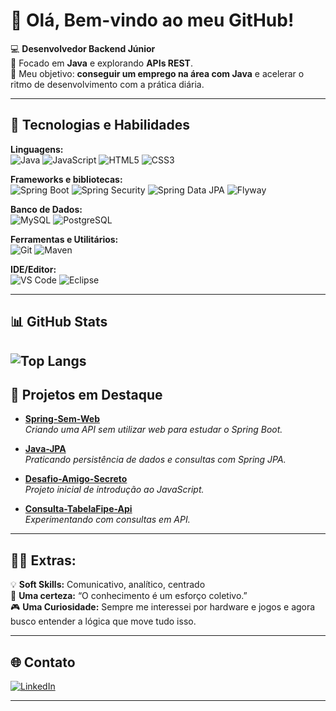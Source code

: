 # 🖖 Olá, Bem-vindo ao meu GitHub!  

💻 **Desenvolvedor Backend Júnior**  
📌 Focado em **Java** e explorando  **APIs REST**.  
🎯 Meu objetivo: **conseguir um emprego na área com Java** e acelerar o ritmo de desenvolvimento com a prática diária.  

---

## 🚀 Tecnologias e Habilidades

**Linguagens:**  
![Java](https://img.shields.io/badge/Java-ED8B00?style=for-the-badge&logo=openjdk&logoColor=white) ![JavaScript](https://img.shields.io/badge/JavaScript-F7DF1E?style=for-the-badge&logo=javascript&logoColor=black) ![HTML5](https://img.shields.io/badge/HTML5-E34F26?style=for-the-badge&logo=html5&logoColor=white) ![CSS3](https://img.shields.io/badge/CSS3-1572B6?style=for-the-badge&logo=css3&logoColor=white)

**Frameworks e bibliotecas:**  
![Spring Boot](https://img.shields.io/badge/Spring%20Boot-6DB33F?style=for-the-badge&logo=spring&logoColor=white) ![Spring Security](https://img.shields.io/badge/Spring%20Security-6DB33F?style=for-the-badge&logo=springsecurity&logoColor=white) ![Spring Data JPA](https://img.shields.io/badge/Spring%20Data%20JPA-6DB33F?style=for-the-badge&logo=spring&logoColor=white) ![Flyway](https://img.shields.io/badge/Flyway-CC0200?style=for-the-badge&logo=flyway&logoColor=white)

**Banco de Dados:**  
![MySQL](https://img.shields.io/badge/MySQL-4479A1?style=for-the-badge&logo=mysql&logoColor=white) ![PostgreSQL](https://img.shields.io/badge/PostgreSQL-316192?style=for-the-badge&logo=postgresql&logoColor=white)

**Ferramentas e Utilitários:**  
![Git](https://img.shields.io/badge/Git-F05032?style=for-the-badge&logo=git&logoColor=white) ![Maven](https://img.shields.io/badge/Maven-C71A36?style=for-the-badge&logo=apache-maven&logoColor=white)

**IDE/Editor:**  
![VS Code](https://img.shields.io/badge/VS%20Code-0078d7?style=for-the-badge&logo=visual-studio-code&logoColor=white) ![Eclipse](https://img.shields.io/badge/Eclipse-2C2255?style=for-the-badge&logo=eclipse&logoColor=white)


---
## 📊 GitHub Stats
![Top Langs](https://github-readme-stats.vercel.app/api/top-langs/?username=ItaloPalhares&layout=compact&theme=radical)
---

## 📂 Projetos em Destaque

- [**Spring-Sem-Web**](https://github.com/ItaloPalhares/Spring-sem-Web-)  
  *Criando uma API sem utilizar web para estudar o Spring Boot.*

- [**Java-JPA**](https://github.com/ItaloPalhares/Estudo-JPA-Alura)  
  *Praticando persistência de dados e consultas com Spring JPA.*

- [**Desafio-Amigo-Secreto**](https://github.com/ItaloPalhares/desafio-amigo-secreto)  
  *Projeto inicial de introdução ao JavaScript.*

- [**Consulta-TabelaFipe-Api**](https://github.com/ItaloPalhares/TabelaFIPE-API)  
  *Experimentando com consultas em API.*

---

## 🧑‍🚀 Extras:
💡 **Soft Skills:** Comunicativo, analítico, centrado  
📜 **Uma certeza:** “O conhecimento é um esforço coletivo.”  
🎮 **Uma Curiosidade:** Sempre me interessei por hardware e jogos e agora busco entender a lógica que move tudo isso.

---

## 🌐 Contato
[![LinkedIn](https://img.shields.io/badge/LinkedIn-0077B5?style=for-the-badge&logo=linkedin&logoColor=white)](https://www.linkedin.com/in/italompalharesa/)


 

---


